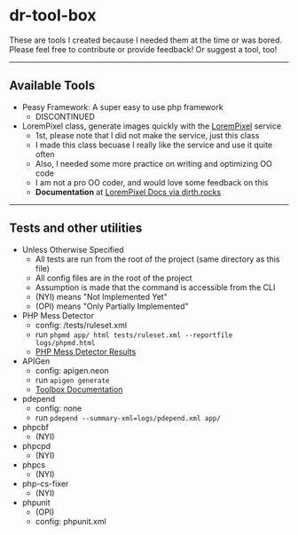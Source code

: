 dr-tool-box
===========

These are tools I created because I needed them at the time or was bored. Please feel free to contribute or provide feedback! Or suggest a tool, too!
 
------

## Available Tools
- Peasy Framework: A super easy to use php framework
  - DISCONTINUED
- LoremPixel class, generate images quickly with the [LoremPixel](http://lorempixel.com) service
  - 1st, please note that I did not make the service, just this class
  - I made this class becuase I really like the service and use it quite often
  - Also, I needed some more practice on writing and optimizing OO code
  - I am not a pro OO coder, and would love some feedback on this 
  - **Documentation** at [LoremPixel Docs via djrth.rocks](http://docs.djrth.rocks/lorem-pixel/)

------

## Tests and other utilities
- Unless Otherwise Specified
  - All tests are run from the root of the project (same directory as this file)
  - All config files are in the root of the project
  - Assumption is made that the command is accessible from the CLI
  - (NYI) means "Not Implemented Yet"
  - (OPI) means "Only Partially Implemented"
- PHP Mess Detector
  - config: /tests/ruleset.xml
  - run `phpmd app/ html tests/ruleset.xml --reportfile logs/phpmd.html`
  - [PHP Mess Detector Results](http://mytoolbox.com/logs/phpmd.html)
- APIGen
  - config: apigen.neon
  - run `apigen generate`
  - [Toolbox Documentation](http://mytoolbox.com/docs/)
- pdepend
  - config: none
  - run `pdepend --summary-xml=logs/pdepend.xml app/`
- phpcbf
  - (NYI)
- phpcpd
  - (NYI)
- phpcs
  - (NYI)
- php-cs-fixer
  - (NYI)
- phpunit
  - (OPI)
  - config: phpunit.xml